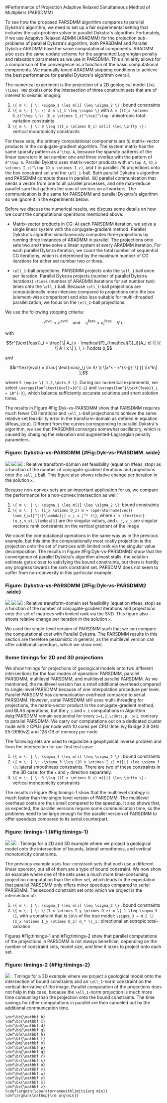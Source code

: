#Performance of Projection Adaptive Relaxed Simultaneous Method of Multipliers (PARSDMM)

To see how the proposed PARSDMM algorithm compares to parallel Dykstra's algorithm, we need to set up a fair experimental setting that includes the sub-problem solver in parallel Dykstra's algorithm. Fortunately, if we use Adaptive Relaxed ADMM (ARADMM) for the projection sub-problems of parallel Dykstra's algorithm, both PARSDMM and Parallel Dykstra-ARADMM have the same computational components. ARADMM also uses the same update scheme for the augmented Lagrangian penalty and relaxation parameters as we use in PARSDMM. This similarity allows for a comparison of the convergence as a function of the basic computational components. We manually tuned ARADMM stopping conditions to achieve the best performance for parallel Dykstra's algorithm overall.
 
The numerical experiment is the projection of a 2D geological model (``341 \times 400`` pixels) onto the intersection of three constraint sets that are of interest to seismic imaging: 

1. ``\{ m \: | \: \sigma_1 \leq m[i] \leq \sigma_2 \}`` : bound constraints 
2. ``\{ m \: | \: \| A m \|_1 \leq \sigma \}`` with ``A = [(I_x \otimes D_z)^\top \:\: (D_x \otimes I_z)^\top]^\top`` : anisotropic total-variation constraints
3. ``\{ m \: | \: 0 \leq ((I_x \otimes D_z) m)[i] \leq \infty \}`` : vertical monotonicity constraints 

For these sets, the primary computational components are *(i)* matrix-vector products in the conjugate-gradient algorithm. The system matrix has the same sparsity pattern as ``A^\top A``, because the sparsity patterns of the linear operators in set number one and three overlap with the pattern of ``A^\top A``. Parallel Dykstra uses matrix-vector products with ``A^\top A``, ``(D_x \otimes I_z)^\top (D_x \otimes I_z)``, and ``I`` in parallel. *(ii)* projections onto the box constraint set and the ``\ell_1``-ball. Both parallel Dykstra's algorithm and PARSDMM compute these in parallel. *(iii)* parallel communication that sends a vector from one to all parallel processes, and one map-reduce parallel sum that gathers the sum of vectors on all workers. The communication is the same for PARSDMM and parallel Dykstra's algorithm so we ignore it in the experiments below. 

Before we discuss the numerical results, we discuss some details on how we count the computational operations mentioned above:

 - Matrix-vector products in CG: At each PARSDMM iteration, we solve a single linear system with the conjugate-gradient method. Parallel Dykstra's algorithm simultaneously computes three projections by running three instances of ARADMM in parallel. The projections onto sets two and three solve a linear system at every ARADMM iteration. For each parallel Dykstra iteration, we count the total number of sequential CG iterations, which is determined by the maximum number of CG iterations for either set number two or three.

- ``\ell_1``-ball projections: PARSDMM projects onto the ``\ell_1`` ball once per iteration. Parallel Dykstra projects (number of parallel Dykstra iterations) ``\times`` (number of ARADMM iterations for set number two) times onto the ``\ell_1`` ball. Because ``\ell_1``-ball projections are computationally more intensive compared to projections onto the box (element-wise comparison) and also less suitable for multi-threaded parallelization, we focus on the ``\ell_1``-ball projections.

We use the following stopping criteria:
```math #stopping_conditions
r^\text{evol} < \varepsilon^\text{evol} \quad \text{and} \quad r^{\text{feas}}_i < \varepsilon^{\text{feas}}_i \quad \forall \: i.
```
with
```math #feas_stop
r^{\text{feas}}_i = \frac{ \| A_i x - \mathcal{P}_{\mathcal{C}_i}(A_i x) \| }{ \| A_i x \| }, \, i=1\cdots p,
```
and
```math #obj_stop
r^\text{evol} = \frac{ \text{max}_{j \in S} \{ \|x^k - x^{k-j}\| \} }{ \|x^k\| },
``` 
where ``S \equiv \{ 1,2,\dots,5 \}``. During our numerical experiments, we select ``\varepsilon^\text{evol}=10^{-2}`` and ``\varepsilon^{\text{feas}}_i = 10^{-3}``, which balance sufficiently accurate solutions and short solution times.

	
The results in Figure #Fig:Dyk-vs-PARSDMM show that PARSDMM requires much fewer CG iterations and ``\ell_1``-ball projections to achieve the same relative set feasibility error in the transform-domain as defined in equation (#feas_stop). Different from the curves corresponding to parallel Dykstra's algorithm, we see that PARSDMM converges somewhat oscillatory, which is caused by changing the relaxation and augmented-Lagrangian penalty parameters.

### Figure:  Dykstra-vs-PARSDMM {#Fig:Dyk-vs-PARSDMM .wide}
![](images/Dykstra_vs_PARSDMM_feasibility_CG.png)
![](images//Dykstra_vs_PARSDMM_feasibility.png)
![](images//Dykstra_vs_PARSDMM_x_evol.png)
: Relative transform-domain set feasibility (equation #feas_stop\) as a function of the number of conjugate-gradient iterations and projections onto the ``\ell_1`` ball. This figure also shows relative change per iteration in the solution ``x``.

Because non-convex sets are an important application for us, we compare the performance for a non-convex intersection as well:

1. ``\{ m \: | \: \sigma_1 \leq m[i] \leq \sigma_2 \}``: bound constraints
2. ``\{ m \: | \: (I_x \otimes D_z) m = \operatorname{vec}( \sum_{j=1}^{r}\lambda[j] u_j v_j^* )\}``, where ``r < \text{min}(n_z,n_x)``, ``\lambda[j]`` are the singular values, and ``u_j``, ``v_j`` are singular vectors: rank constraints on the vertical gradient of the image 

We count the computational operations in the same way as in the previous example, but this time the computationally most costly projection is the projection onto the set of matrices with limited rank via the singular value decomposition. The results in Figure #Fig:Dyk-vs-PARSDMM2 show that the convergence of parallel Dykstra's algorithm almost stalls: the solution estimate gets closer to satisfying the bound constraints, but there is hardly any progress towards the rank constraint set. PARSDMM does not seem to suffer from non-convexity in this particular example.

### Figure:  Dykstra-vs-PARSDMM {#Fig:Dyk-vs-PARSDMM2 .wide}
![](images/Dykstra_vs_PARSDMM_feasibility_CG2.png)
![](images//Dykstra_vs_PARSDMM_feasibility2.png)
![](images//Dykstra_vs_PARSDMM_x_evol2.png)
: Relative transform-domain set feasibility (equation #feas_stop) as a function of the number of conjugate-gradient iterations and projections onto the set of matrices with limited rank via the SVD. This figure also shows relative change per iteration in the solution ``x``.

We used the single-level version of PARSDMM such that we can compare the computational cost with Parallel Dykstra. The PARSDMM results in this section are therefore pessimistic in general, as the multilevel version can offer additional speedups, which we show next.

### Some timings for 2D and 3D projections
We show timings for projections of geological models onto two different intersections for the four modes of operation: PARSDMM, parallel PARSDMM, multilevel PARSDMM, and multilevel parallel PARSDMM. As we mentioned, the multilevel version has a small additional overhead compared to single-level PARSDMM because of one interpolation procedure per level. Parallel PARSDMM has communication overhead compared to serial PARSDMM. However, serial PARSDMM still uses multi-threading for projections, the matrix-vector product in the conjugate-gradient method, and BLAS operations, but the ``y_i`` and ``v_i`` computations in Algorithm #alg:PARSDMM remain sequential for every ``i=1,2,\cdots,p, p+1``, contrary to parallel PARSDMM. We carry our computations out on a dedicated cluster node with ``2`` CPUs per node with 10 cores per CPU (Intel Ivy Bridge 2.8 GHz E5-2680v2) and 128 GB of memory per node.

The following sets are used to regularize a geophysical inverse problem and form the intersection for our first test case: 

1. ``\{ m \: | \: \sigma_1 \leq m[i] \leq \sigma_2 \}`` : bound constraints
2. ``\{ m \: | \: -\sigma_3 \leq ((D_x \otimes I_z) m)[i] \leq \sigma_3 \}``: lateral smoothness constraints. There are two of these constraints in the 3D case: for the ``x`` and ``y`` direction separately.
3. ``\{ m \: | \: 0 \leq ((I_x \otimes D_z) m)[i] \leq \infty \}`` : vertical monotonicity constraints

The results in Figure #Fig:timings-1 show that the multilevel strategy is much faster than the single-level version of PARSDMM. The multilevel overhead costs are thus small compared to the speedup. It also shows that, as expected, the parallel versions require some communication time, so the problems need to be large enough for the parallel version of PARSDMM to offer speedups compared to its serial counterpart.


### Figure: timings-1 {#Fig:timings-1}
![](images/projection_intersection_timings2D_1.png)
![](images/projection_intersection_timings3D_1.png)
: Timings for a 2D and 3D example where we project a geological model onto the intersection of bounds, lateral smoothness, and vertical monotonicity constraints.

The previous example uses four constraint sets that each use a different linear operator, but all of them are a type of bound constraint. We now show an example where one of the sets uses a much more time-consuming projection computation than the other set, which leads to the expectation that parallel PARSDMM only offers minor speedups compared to serial PARSDMM. The second constraint set onto which we project is the intersection of:

1. ``\{ m \: | \: \sigma_1 \leq m[i] \leq \sigma_2 \}`` : bound constraints
2. ``\{ m \: | \: \|(I_x \otimes I_y \otimes D_z) m \|_1 \leq \sigma_3 \}``, with a constraint that is ``50\%`` of the true model: ``\sigma_3 = 0.5 \|(I_x \otimes I_y \otimes D_z) m_* \|_1`` : directional anisotropic total-variation

Figures #Fig:timings-1 and #Fig:timings-2 show that parallel computations of the projections in PARSDMM is not always beneficial, depending on the number of constraint sets, model size, and time it takes to project onto each set.


### Figure: timings-2 {#Fig:timings-2}
![](images/projection_intersection_timings3D_1_b.png)
: Timings for a 3D example where we project a geological model onto the intersection of bound constraints and an ``\ell_1``-norm constraint on the vertical derivative of the image. Parallel computation of the projections does not help in this case, because the ``\ell_1``-norm projection is much more time consuming than the projection onto the bound constraints. The time savings for other computations in parallel are then canceled out by the additional communication time.

```math_def
\def\bb{\mathbf b}
\def\bc{\mathbf c}
\def\bd{\mathbf d}
\def\bg{\mathbf g}
\def\bh{\mathbf h}
\def\bl{\mathbf l}
\def\bm{\mathbf m}
\def\bp{\mathbf p}
\def\bq{\mathbf q}
\def\br{\mathbf r}
\def\bs{\mathbf s}
\def\bu{\mathbf u}
\def\bv{\mathbf v}
\def\bw{\mathbf w}
\def\by{\mathbf y}
\def\bx{\mathbf x}
\def\bz{\mathbf z}
%\def\argmin{\operatornamewithlimits{arg min}}
\def\argmin{\mathop{\rm arg\min}}
```
